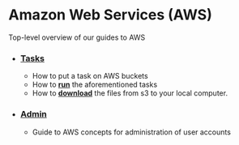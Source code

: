 # Amazon Web Services (AWS)

Top-level overview of our guides to AWS


- ### [Tasks](s3-tasks/README.md)
  * How to put a task on AWS buckets
  * How to **[run](s3-tasks/runnings3.md)** the aforementioned tasks
  * How to **[download](s3-tasks/download.md)** the files from s3 to your local computer. 
- ### [Admin](admin.md)
  * Guide to AWS concepts for administration of user accounts
